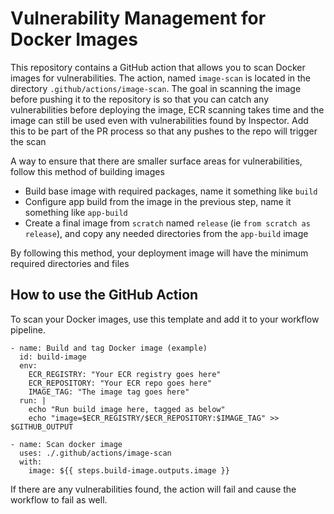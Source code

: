 # Vulnerability Management for Docker Images
This repository contains a GitHub action that allows you to scan Docker images for vulnerabilities. The action, named `image-scan` is located in the directory `.github/actions/image-scan`. The goal in scanning the image before pushing it to the repository is so that you can catch any vulnerabilities before deploying the image, ECR scanning takes time and the image can still be used even with vulnerabilities found by Inspector. Add this to be part of the PR process so that any pushes to the repo will trigger the scan

A way to ensure that there are smaller surface areas for vulnerabilities, follow this method of building images
- Build base image with required packages, name it something like `build`
- Configure app build from the image in the previous step, name it something like `app-build`
- Create a final image from `scratch` named `release` (ie `from scratch as release`), and copy any needed directories from the `app-build` image

By following this method, your deployment image will have the minimum required directories and files

## How to use the GitHub Action
To scan your Docker images, use this template and add it to your workflow pipeline.

```
- name: Build and tag Docker image (example)
  id: build-image
  env:
    ECR_REGISTRY: "Your ECR registry goes here"
    ECR_REPOSITORY: "Your ECR repo goes here"
    IMAGE_TAG: "The image tag goes here"
  run: |
    echo "Run build image here, tagged as below"
    echo "image=$ECR_REGISTRY/$ECR_REPOSITORY:$IMAGE_TAG" >> $GITHUB_OUTPUT

- name: Scan docker image
  uses: ./.github/actions/image-scan
  with:
    image: ${{ steps.build-image.outputs.image }}
```

If there are any vulnerabilities found, the action will fail and cause the workflow to fail as well.
